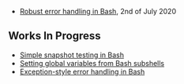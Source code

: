 - [Robust error handling in Bash](/ideas/robust-error-handling), 2nd of July 2020

## Works In Progress

- [Simple snapshot testing in Bash](/ideas/snapshot-testing)
- [Setting global variables from Bash subshells](/ideas/set-global-variable-from-bash-subshell)
- [Exception-style error handling in Bash](/ideas/exceptions)
